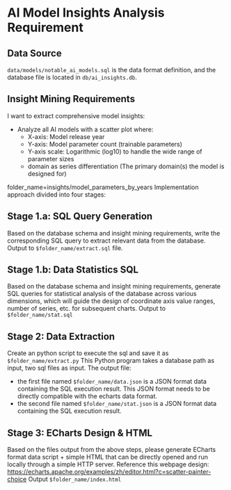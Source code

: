 # AI Model Insights Analysis Requirement

## Data Source 
`data/models/notable_ai_models.sql` is the data format definition, and the database file is located in `db/ai_insights.db`.

## Insight Mining Requirements
I want to extract comprehensive model insights:
- Analyze all AI models with a scatter plot where:
  - X-axis: Model release year
  - Y-axis: Model parameter count (trainable parameters) 
  - Y-axis scale: Logarithmic (log10) to handle the wide range of parameter sizes
  - domain as series differentiation (The primary domain(s) the model is designed for)

folder_name=insights/model_parameters_by_years
Implementation approach divided into four stages:

## Stage 1.a: SQL Query Generation
Based on the database schema and insight mining requirements, 
write the corresponding SQL query to extract relevant data from the database.
Output to `$folder_name/extract.sql` file.

## Stage 1.b: Data Statistics SQL
Based on the database schema and insight mining requirements, generate SQL queries for statistical analysis of the database across various dimensions, which will guide the design of coordinate axis value ranges, number of series, etc. for subsequent charts.
Output to `$folder_name/stat.sql` 

## Stage 2: Data Extraction
Create an python script to execute the sql and save it as `$folder_name/extract.py`
This Python program takes a database path as input, two sql files as input.
The output file:
- the first file named `$folder_name/data.json` is a JSON format data containing the SQL execution result. This JSON format needs to be directly compatible with the echarts data format.
- the second file named `$folder_name/stat.json` is a JSON format data containing the SQL execution result.


## Stage 3: ECharts Design & HTML 
Based on the files output from the above steps, please generate ECharts format data script + simple HTML that can be directly opened and run locally through a simple HTTP server.
Reference this webpage design: https://echarts.apache.org/examples/zh/editor.html?c=scatter-painter-choice
Output `$folder_name/index.html`

